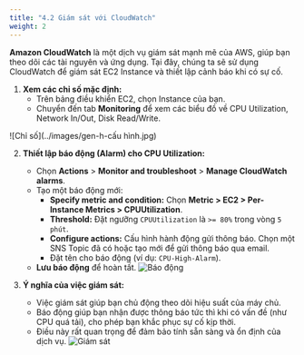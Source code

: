 ```yaml
---
title: "4.2 Giám sát với CloudWatch"
weight: 2
---
```




**Amazon CloudWatch** là một dịch vụ giám sát mạnh mẽ của AWS, giúp bạn theo dõi các tài nguyên và ứng dụng. Tại đây, chúng ta sẽ sử dụng CloudWatch để giám sát EC2 Instance và thiết lập cảnh báo khi có sự cố.

1.  **Xem các chỉ số mặc định:**
    * Trên bảng điều khiển EC2, chọn Instance của bạn.
    * Chuyển đến tab **Monitoring** để xem các biểu đồ về CPU Utilization, Network In/Out, Disk Read/Write.
    
![Chỉ số](../images/gen-h-cấu hình.jpg)

2.  **Thiết lập báo động (Alarm) cho CPU Utilization:**
    * Chọn **Actions** > **Monitor and troubleshoot** > **Manage CloudWatch alarms**.
    * Tạo một báo động mới:
        * **Specify metric and condition:** Chọn **Metric > EC2 > Per-Instance Metrics > CPUUtilization**.
        * **Threshold:** Đặt ngưỡng `CPUUtilization` là `>= 80%` trong vòng `5 phút`.
        * **Configure actions:** Cấu hình hành động gửi thông báo. Chọn một SNS Topic đã có hoặc tạo mới để gửi thông báo qua email.
        * Đặt tên cho báo động (ví dụ: `CPU-High-Alarm`).
    * **Lưu báo động** để hoàn tất.
![Báo động](../images/gen-n-mail.jpg)

3.  **Ý nghĩa của việc giám sát:**
    * Việc giám sát giúp bạn chủ động theo dõi hiệu suất của máy chủ.
    * Báo động giúp bạn nhận được thông báo tức thì khi có vấn đề (như CPU quá tải), cho phép bạn khắc phục sự cố kịp thời.
    * Điều này rất quan trọng để đảm bảo tính sẵn sàng và ổn định của dịch vụ.
![Giám sát](../images/gen-n-quytac.jpg)

